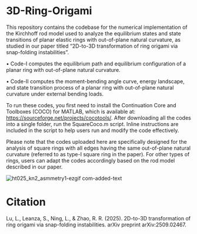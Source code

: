 # 3D-Ring-Origami

This repository contains the codebase for the numerical implementation of the Kirchhoff rod model used to analyze the equilibrium states and state transitions of planar elastic rings with out-of-plane natural curvature, as studied in our paper titled “2D-to-3D transformation of ring origami via snap-folding instabilities”. 

•	Code-I computes the equilibrium path and equilibrium configuration of a planar ring with out-of-plane natural curvature. 

•	Code-II computes the moment-bending angle curve, energy landscape, and state transition process of a planar ring with out-of-plane natural curvature under external bending loads.

To run these codes, you first need to install the Continuation Core and Toolboxes (COCO) for MATLAB, which is available at: https://sourceforge.net/projects/cocotools/. After downloading all the codes into a single folder, run the SquareCoco.m script. Inline instructions are included in the script to help users run and modify the code effectively.

Please note that the codes uploaded here are specifically designed for the analysis of square rings with all edges having the same out-of-plane natural curvature (referred to as type-I square ring in the paper). For other types of rings, users can adapt the codes accordingly based on the rod model described in our paper.

![ht025_kn2_asmmetry1-ezgif com-added-text](https://github.com/user-attachments/assets/c1dc996c-6feb-40eb-838a-5747c5c4457c)


# Citation
Lu, L., Leanza, S., Ning, L., & Zhao, R. R. (2025). 2D-to-3D transformation of ring origami via snap-folding instabilities. arXiv preprint arXiv:2509.02467.
